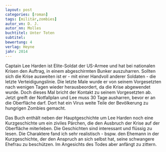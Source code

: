```yaml
---
layout: post
categories: [roman]
tags: [militär,zombies]
autor_vn: D. J.
autor_nn: Molles
buchtitel: Unter Toten
subtitel:
bewertung: 4
verlag: Heyne
jahr: 2014
---
```


Captain Lee Harden ist Elite-Soldat der US-Armee und hat bei nationalen Krisen den Auftrag, in einem abgeschirmten Bunker auszuharren. Sollten sich die Krise ausweiten ist er - mit einer Handvoll anderer Soldaten - die letzte Verteidigungslinie. Die letzte Male wurde er von seinem Vorgesetzten nach wenigen Tagen wieder herausbeordert, da die Krise abgewendet wurde. Doch dieses Mal bricht der Kontakt zu seinem Vorgesetzten ab.
Jetzt greift der Notfallplan und Lee muss 30 Tage ausharren, bevor er an die Oberfläche darf. Dort hat ein Virus weite Teile der Bevölkerung zu hungrigen Zombies gemacht.

Das Buch enthält neben der Hauptgeschichte um Lee Harden noch eine Kurzgeschichte um ein ziviles Pärchen, die den Ausbruch der Krise auf der Oberfläche miterleben. Die Geschichten sind interessant und flüssig zu lesen. Die Charaktere fand ich sehr realistisch - bspw. den Ehemann in der Kurzgeschichte, der den Anspruch an sich selbst hat, seine schwangere Ehefrau zu beschützen. Im Angesichts des Todes aber anfängt zu zittern.